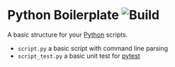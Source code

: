 # Python Boilerplate ![Build](https://travis-ci.org/cuhsat/python-boilerplate.svg)
A basic structure for your [Python](https://www.python.org) scripts.

* `script.py`      a basic script with command line parsing
* `script_test.py` a basic unit test for [pytest](https://pytest.org)

